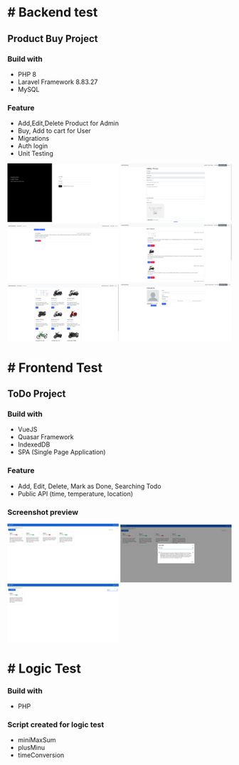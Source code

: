 # # Backend test
## Product Buy Project
### Build with
- PHP 8
- Laravel Framework 8.83.27
- MySQL
### Feature
 - Add,Edit,Delete Product for Admin
 - Buy, Add to cart for User
 - Migrations
 - Auth login
 - Unit Testing

<img src="https://github.com/androjovi/waizly_test/blob/main/photo/ProducApp_Login.png" alt="drawing" style="width:250px;"/> <img src="https://github.com/androjovi/waizly_test/blob/main/photo/ProductApp_AddingProduct.png" alt="drawing" style="width:250px;"/> <img src="https://github.com/androjovi/waizly_test/blob/main/photo/ProductApp_OrderList.png" alt="drawing" style="width:250px;"/> <img src="https://github.com/androjovi/waizly_test/blob/main/photo/ProductApp_ListProduct.png" alt="drawing" style="width:250px;"/> <img src="https://github.com/androjovi/waizly_test/blob/main/photo/ProductApp_buyproduct.png" alt="drawing" style="width:250px;"/> <img src="https://github.com/androjovi/waizly_test/blob/main/photo/ProdutcApp_EditProfile.png" alt="drawing" style="width:250px;"/>

# # Frontend Test
## ToDo Project
### Build with

- VueJS
- Quasar Framework
- IndexedDB
- SPA (Single Page Application)

### Feature
 - Add, Edit, Delete, Mark as Done, Searching Todo
 - Public API (time, temperature, location)

 ### Screenshot preview 

<img src="https://github.com/androjovi/waizly_test/blob/main/photo/TodoList.png" alt="drawing" style="width:250px;"/>
<img src="https://github.com/androjovi/waizly_test/blob/main/photo/TodoWithEdit.png" alt="drawing" style="width:250px;"/>
<img src="https://github.com/androjovi/waizly_test/blob/main/photo/TodoWithSearching.png" alt="drawing" style="width:250px;"/>

# # Logic Test
### Build with
- PHP

### Script created for logic test
- miniMaxSum
- plusMinu
- timeConversion